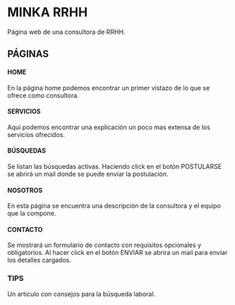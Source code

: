 # MINKA RRHH
Página web de una consultora de RRHH.

## PÁGINAS

#### HOME 

En la página home podemos encontrar un primer vistazo de lo que se ofrece como consultora.


#### SERVICIOS

Aquí podemos encontrar una explicación un poco mas extensa de los servicios ofrecidos.

#### BÚSQUEDAS

Se listan las búsquedas activas. Haciendo click en el botón POSTULARSE se abrirá un mail donde se puede enviar la postulación.


#### NOSOTROS

En esta página se encuentra una descripción de la consultora y el equipo que la compone.

#### CONTACTO

Se mostrará un formulario de contacto con requisitos opcionales y obligatorios. Al hacer click en el botón ENVIAR se abrira un mail para enviar los detalles cargados.

### TIPS

Un articulo con consejos para la búsqueda laboral.
